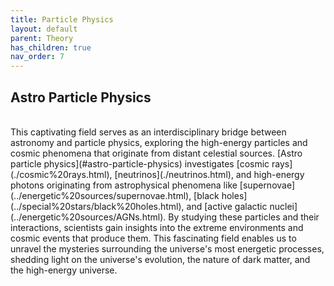 ```yaml
---
title: Particle Physics
layout: default
parent: Theory
has_children: true
nav_order: 7
---
```


## Astro Particle Physics

<br />
This captivating field serves as an interdisciplinary bridge between astronomy and particle physics, exploring the high-energy particles and cosmic phenomena that originate from distant celestial sources. [Astro particle physics](#astro-particle-physics) investigates [cosmic rays](./cosmic%20rays.html), [neutrinos](./neutrinos.html), and high-energy photons originating from astrophysical phenomena like [supernovae](../energetic%20sources/supernovae.html), [black holes](../special%20stars/black%20holes.html), and [active galactic nuclei](../energetic%20sources/AGNs.html). By studying these particles and their interactions, scientists gain insights into the extreme environments and cosmic events that produce them. This fascinating field enables us to unravel the mysteries surrounding the universe's most energetic processes, shedding light on the universe's evolution, the nature of dark matter, and the high-energy universe.
